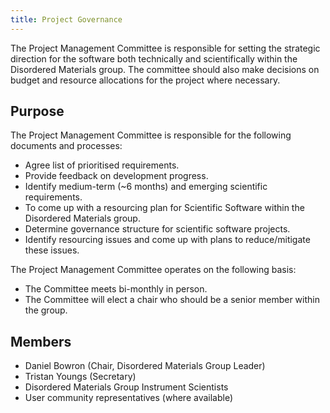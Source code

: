 ```yaml
---
title: Project Governance
---
```


The Project Management Committee is responsible for setting the strategic direction for the software both technically and scientifically within the Disordered Materials group. The committee should also make decisions on budget and resource allocations for the project where necessary.

## Purpose

The Project Management Committee is responsible for the following documents and processes:

* Agree list of prioritised requirements.
* Provide feedback on development progress.
* Identify medium-term (~6 months) and emerging scientific requirements.
* To come up with a resourcing plan for Scientific Software within the Disordered Materials group. 
* Determine governance structure for scientific software projects.
* Identify resourcing issues and come up with plans to reduce/mitigate these issues.

The Project Management Committee operates on the following basis:

 * The Committee meets bi-monthly in person.
 * The Committee will elect a chair who should be a senior member within the group.

## Members

- Daniel Bowron (Chair, Disordered Materials Group Leader)
- Tristan Youngs (Secretary)
- Disordered Materials Group Instrument Scientists
- User community representatives (where available)

